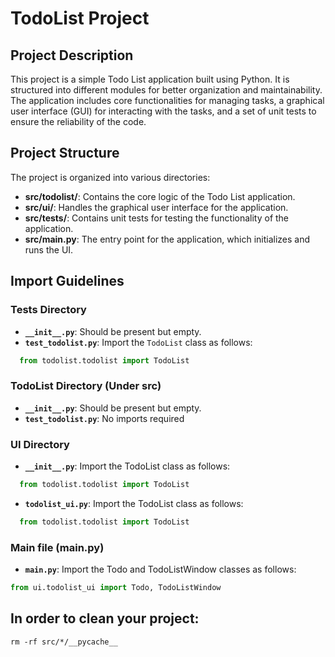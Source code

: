 # TodoList Project

## Project Description

This project is a simple Todo List application built using Python. It is structured into different modules for better organization and maintainability. The application includes core functionalities for managing tasks, a graphical user interface (GUI) for interacting with the tasks, and a set of unit tests to ensure the reliability of the code.

## Project Structure

The project is organized into various directories:

- **src/todolist/**: Contains the core logic of the Todo List application.
- **src/ui/**: Handles the graphical user interface for the application.
- **src/tests/**: Contains unit tests for testing the functionality of the application.
- **src/main.py**: The entry point for the application, which initializes and runs the UI.

## Import Guidelines

### Tests Directory

- **`__init__.py`**: Should be present but empty.
- **`test_todolist.py`**: Import the `TodoList` class as follows:

```python
  from todolist.todolist import TodoList
```

### TodoList Directory (Under src)
- **`__init__.py`**: Should be present but empty.
- **`test_todolist.py`**: No imports required

### UI Directory
- **`__init__.py`**: Import the TodoList class as follows:
```python
  from todolist.todolist import TodoList
```
- **`todolist_ui.py`**: Import the TodoList class as follows:

```python
  from todolist.todolist import TodoList
```

### Main file (main.py)
- **`main.py`**: Import the Todo and TodoListWindow classes as follows:

```python
from ui.todolist_ui import Todo, TodoListWindow
```

## In order to clean your project: 

```
rm -rf src/*/__pycache__
```